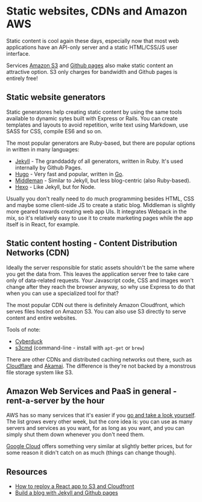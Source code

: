 # Static websites, CDNs and Amazon AWS

Static content is cool again these days, especially now that most web applications have an API-only server and a static HTML/CSS/JS user interface.

Services [Amazon S3](https://aws.amazon.com/s3/) and [Github pages](https://pages.github.com/) also make static content an attractive option. S3 only charges for bandwidth and Github pages is entirely free!

## Static website generators

Static generatores help creating static content by using the same tools available to dynamic sytes built with Express or Rails. You can create templates and layouts to avoid repetition, write text using Markdown, use SASS for CSS, compile ES6 and so on.

The most popular generators are Ruby-based, but there are popular options in written in many languages:

* [Jekyll](http://jekyllrb.com/) - The granddaddy of all generators, written in Ruby. It's used internally by Github Pages.
* [Hugo](http://gohugo.io/) - Very fast and popular, written in [Go](https://golang.org/).
* [Middleman](https://middlemanapp.com/) - Similar to Jekyll, but less blog-centric (also Ruby-based).
* [Hexo](https://hexo.io/) - Like Jekyll, but for Node.

Usually you don't really need to do much programming besides HTML, CSS and maybe some client-side JS to create a static blog. Middleman is slightly more geared towards creating web app UIs. It integrates Webpack in the mix, so it's relatively easy to use it to create marketing pages while the app itself is in React, for example.

## Static content hosting - Content Distribution Networks (CDN)

Ideally the server responsible for static assets shouldn't be the same where you get the data from. This leaves the application server free to take care only of data-related requests. Your Javascript code, CSS and images won't change after they reach the browser anyway, so why use Express to do that when you can use a specialized tool for that?

The most popular CDN out there is definitely Amazon Cloudfront, which serves files hosted on Amazon S3. You can also use S3 directly to serve content and entire websites.

Tools of note:
* [Cyberduck](https://cyberduck.io/)
* [s3cmd](http://s3tools.org/s3cmd) (command-line - install with `apt-get` or `brew`)

There are other CDNs and distributed caching networks out there, such as [Cloudflare](https://www.cloudflare.com/) and [Akamai](https://www.akamai.com/). The difference is they're not backed by a monstrous file storage system like S3.

## Amazon Web Services and PaaS in general - rent-a-server by the hour

AWS has so many services that it's easier if you [go and take a look yourself](https://aws.amazon.com/). The list grows every other week, but the core idea is: you can use as many servers and services as you want, for as long as you want, and you can simply shut them down whenever you don't need them.

[Google Cloud](https://cloud.google.com/) offers something very similar at slightly better prices, but for some reason it didn't catch on as much (things can change though).

## Resources

* [How to reploy a React app to S3 and Cloudfront](https://medium.com/@omgwtfmarc/deploying-create-react-app-to-s3-or-cloudfront-48dae4ce0af)
* [Build a blog with Jekyll and Github pages](https://www.smashingmagazine.com/2014/08/build-blog-jekyll-github-pages/)
